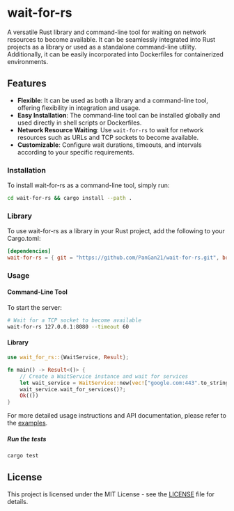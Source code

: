 # wait-for-rs

A versatile Rust library and command-line tool for waiting on network resources to become available. It can be seamlessly integrated into Rust projects as a library or used as a standalone command-line utility. Additionally, it can be easily incorporated into Dockerfiles for containerized environments.

## Features

- <b>Flexible</b>: It can be used as both a library and a command-line tool, offering flexibility in integration and usage.
- <b>Easy Installation</b>: The command-line tool can be installed globally and used directly in shell scripts or Dockerfiles.
- <b>Network Resource Waiting</b>: Use `wait-for-rs` to wait for network resources such as URLs and TCP sockets to become available.
- <b>Customizable</b>: Configure wait durations, timeouts, and intervals according to your specific requirements.

### Installation

To install wait-for-rs as a command-line tool, simply run:

```bash
cd wait-for-rs && cargo install --path .
```

### Library

To use wait-for-rs as a library in your Rust project, add the following to your Cargo.toml:

```toml
[dependencies]
wait-for-rs = { git = "https://github.com/PanGan21/wait-for-rs.git", branch = "main" }
```

### Usage

#### Command-Line Tool

To start the server:

```bash
# Wait for a TCP socket to become available
wait-for-rs 127.0.0.1:8080 --timeout 60
```

#### Library

```rust
use wait_for_rs::{WaitService, Result};

fn main() -> Result<()> {
    // Create a WaitService instance and wait for services
    let wait_service = WaitService::new(vec!["google.com:443".to_string()], 30)?;
    wait_service.wait_for_services()?;
    Ok(())
}
```

For more detailed usage instructions and API documentation, please refer to the [examples](./examples/).

##### Run the tests

```rust
cargo test
```

## License

This project is licensed under the MIT License - see the [LICENSE](./LICENSE) file for details.
